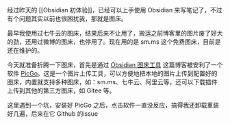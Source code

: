 经过昨天的 [[Obsidian 初体验]]，已经可以上手使用 Obsidian 来写笔记了，不过有个问题其实以前也很困扰我，那就是图床。

最早我使用过七牛云的图床，结果后来不让用了，搬运之前博客里的图片废了好大的劲，还用过微博的图床，也停用了。现在用的是 sm.ms 这个免费图床，目前是还在维护的。

今天就准备折腾一下图床，首先是通过 [Obsidian 图床工具](https://publish.obsidian.md/chinesehelp/01+2021%E6%96%B0%E6%95%99%E7%A8%8B/%E5%9B%BE%E5%BA%8A%E5%B7%A5%E5%85%B7) 这篇博客被安利了一个软件 [PicGo](https://picgo.github.io/PicGo-Doc/)。这是一个图片上传工具，可以方便地把本地的图片上传到配置好的图床，内置就支持多种图床，如：sm.ms、七牛云、阿里云等，还可以下载插件上传到其他的第三方图床，如 Gitee 等。

这里遇到一个坑，安装好 PicGo 之后，点击软件一直没反应，搞得我还卸载重装好几遍，后来在它 Github 的issue